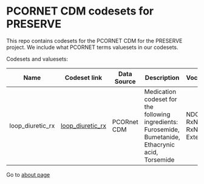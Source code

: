 # PCORNET CDM codesets for PRESERVE

This repo contains codesets for the PCORNET CDM for the PRESERVE project. We include what PCORNET terms valuesets in our codesets.


Codesets and valuesets:

| Name | Codeset link | Data Source | Description | Vocabularies | Codeset development link | Last Updated | Primary Developer | Status |
|------|--------------|-------------|-------------|--------------|--------------------------|--------------|-------------------|--------|
| loop_diuretic_rx | [loop_diuretic_rx](https://github.com/PRESERVE-Coordinating-Center/preserve_codesets/blob/main/drug/loop_diuretic_rx.csv) | PCORnet CDM | Medication codeset for the following ingredients: Furosemide, Bumetanide, Ethacrynic acid, Torsemide | NDC, RxNorm, RxNorm Extension | [loop_diuretic_rx.sql](https://github.com/PRESERVE-Coordinating-Center/preserve_codesets/blob/main/sql_queries/loop_diuretic_rx.sql) | 2021-11 | Levon Utidjian | Vocab Based|


Go to [about page](about.md)
